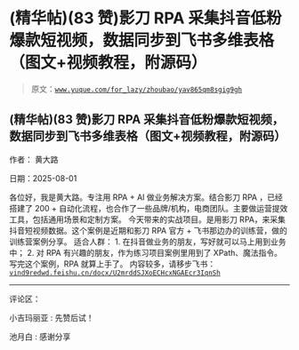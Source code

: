 # (精华帖)(83 赞)影刀 RPA 采集抖音低粉爆款短视频，数据同步到飞书多维表格（图文+视频教程，附源码）

> 原文：[`www.yuque.com/for_lazy/zhoubao/yav865qm8sgig9gh`](https://www.yuque.com/for_lazy/zhoubao/yav865qm8sgig9gh)

## (精华帖)(83 赞)影刀 RPA 采集抖音低粉爆款短视频，数据同步到飞书多维表格（图文+视频教程，附源码）

作者： 黄大路

日期：2025-08-01

各位好，我是黄大路。专注用 RPA + AI 做业务解决方案。结合影刀 RPA ，已经搭建了 200 +
自动化流程，也合作了一些品牌/机构，电商团队。主要做运营提效工具，包括通用场景和定制方案。
今天带来的实战项目。是用影刀 RPA，来采集抖音短视频数据。这个案例是近期和影刀 RPA 官方 + 飞书那边办的训练营，做的训练营案例分享。 适合人群： 1. 在抖音做业务的朋友，写好就可以马上用到业务中； 2. 对 RPA
有兴趣的朋友，作为练习项目案例里用到了 XPath、魔法指令。写完这个案例，RPA 就算上手了。 内容较多，请移步飞书： [`vind9redwd.feishu.cn/docx/U2mrddSJXoECHcxNGAEcr3IqnSh`](https://vind9redwd.feishu.cn/docx/U2mrddSJXoECHcxNGAEcr3IqnSh)

* * *

评论区：

小吉玛丽亚 : 先赞后试！

池月白 : 感谢分享